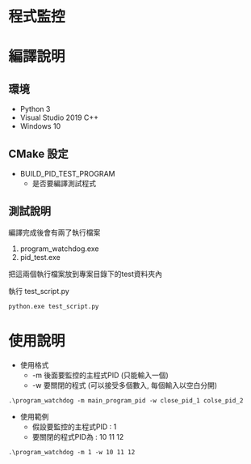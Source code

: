 # 程式監控

# 編譯說明

## 環境

- Python 3
- Visual Studio 2019 C++
- Windows 10

## CMake 設定

- BUILD_PID_TEST_PROGRAM
  - 是否要編譯測試程式

## 測試說明

編譯完成後會有兩了執行檔案

1. program_watchdog.exe
2. pid_test.exe

把這兩個執行檔案放到專案目錄下的test資料夾內

執行 test_script.py
```
python.exe test_script.py
```


# 使用說明

- 使用格式
  - -m 後面要監控的主程式PID (只能輸入一個)
  - -w  要關閉的程式 (可以接受多個數入, 每個輸入以空白分開)

```
.\program_watchdog -m main_program_pid -w close_pid_1 colse_pid_2
```

- 使用範例
  - 假設要監控的主程式PID : 1
  - 要關閉的程式PID為 : 10 11 12
```
.\program_watchdog -m 1 -w 10 11 12
```





